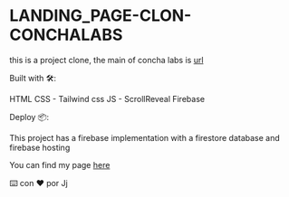# LANDING_PAGE-CLON-CONCHALABS



this is a project clone, the main of concha labs is [url](https://conchalabs.com/)

Built with 🛠️:

HTML
CSS - Tailwind css
JS - ScrollReveal
Firebase

Deploy 📦:

This project has a firebase implementation with a firestore database and firebase hosting

You can find my page [here](https://concha-labs.firebaseapp.com/index.html)

⌨️ con ❤️ por Jj